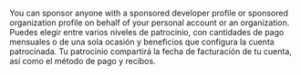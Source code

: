 You can sponsor anyone with a sponsored developer profile or sponsored organization profile on behalf of your personal account or an organization. Puedes elegir entre varios niveles de patrocinio, con cantidades de pago mensuales o de una sola ocasión y beneficios que configura la cuenta patrocinada. Tu patrocinio compartirá la fecha de facturación de tu cuenta, así como el método de pago y recibos.
